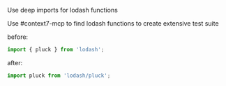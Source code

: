 Use deep imports for lodash functions

Use #context7-mcp to find lodash functions to create extensive test suite

before:
```ts
import { pluck } from 'lodash';
```

after:
```ts
import pluck from 'lodash/pluck';
